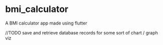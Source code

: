 # bmi_calculator

A BMI calculator app made using flutter

//TODO save and retrieve database records for some sort of chart / graph viz